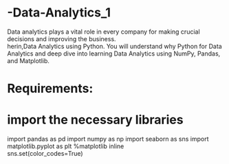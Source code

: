 # -Data-Analytics_1
Data analytics plays a vital role in every company for making crucial decisions and improving the business.  
herin,Data Analytics using Python. 
You will understand why Python for Data Analytics and deep dive into learning Data Analytics using NumPy, Pandas, and Matplotlib. 
# Requirements:
# import the necessary libraries
import pandas as pd 
import numpy as np
import seaborn as sns
import matplotlib.pyplot as plt
%matplotlib inline  
sns.set(color_codes=True)
